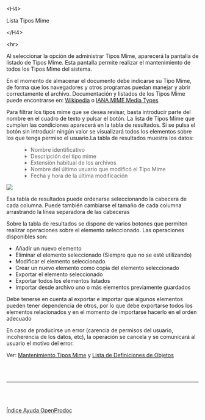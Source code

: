 

&lt;H4&gt;

Lista Tipos Mime

&lt;/H4&gt;



&lt;hr&gt;


<p>Al seleccionar la opción de administrar Tipos Mime, aparecerá la pantalla de listado de Tipos Mime. Esta pantalla permite realizar el mantenimiento de todos los Tipos Mime del sistema.</p>
<p>En el momento de almacenar el documento debe indicarse su Tipo Mime, de forma que los navegadores y otros programas puedan manejar y abrir correctamente el archivo. Documentación y listados de los Tipos Mime puede encontrarse en: <a href='http://en.wikipedia.org/wiki/Internet_media_type'>Wikipedia</a> o <a href='http://www.iana.org/assignments/media-types/index.html'>IANA MIME Media Types</a></p>
<p>Para filtrar los tipos mime que se desea revisar, basta introducir parte del nombre en el cuadro de texto y pulsar el botón. La lista de Tipos Mime que cumplen las condiciones aparecerá en la tabla de resultados. Si se pulsa el botón sin introducir ningún valor se visualizará todos los elementos sobre los que tenga permiso el usuario.La tabla de resultados muestra los datos:</p>
<ul>
<blockquote><li>Nombre identificativo</li>
<li>Descripción del tipo mime</li>
<li>Extensión habitual de los archivos</li>
<li>Nombre del último usuario que modificó el Tipo Mime</li>
<li>Fecha y hora de la última modificación</li>
</ul>
<p> <img src='http://dl.dropbox.com/u/49603479/OpenProdoc/ES/Img/ListMimeTypes.jpg' /> </p>
<p>Esa tabla de resultados puede ordenarse seleccionando la cabecera de cada columna. Puede también cambiarse el tamaño de cada columna arrastrando la línea separadora de las cabeceras</p>
<p>Sobre la tabla de resultados se dispone de varios botones que permiten realizar operaciones sobre el elemento seleccionado. Las operaciones disponibles son:</p>
<ul>
<li>Añadir un nuevo elemento</li>
<li>Eliminar el elemento seleccionado (Siempre que no se esté utilizando)</li>
<li>Modificar el elemento seleccionado</li>
<li>Crear un nuevo elemento como copia del elemento seleccionado</li>
<li>Exportar el elemento seleccionado</li>
<li>Exportar todos los elementos listados</li>
<li>Importar desde archivo uno o más elementos previamente guardados</li>
</ul>
<p>Debe tenerse en cuenta al exportar e importar que algunos elementos pueden tener dependencia de otros, por lo que debe exportarse todos los elementos relacionados y en el momento de importarse hacerlo en el orden adecuado</p>
<p>En caso de producirse un error (carencia de permisos del usuario, incoherencia de los datos, etc), la operación se cancela y se comunicará al usuario el motivo del error.</p>
<p>Ver: <a href='ES_MantMimeTypes.md'>Mantenimiento Tipos Mime</a> y <a href='ES_ListObjDef.md'>Lista de Definiciones de Objetos</a></p>
<br>
<br>
<hr><br>
<br>
<br>
<a href='ES_HelpIndex.md'>Índice Ayuda OpenProdoc</a>